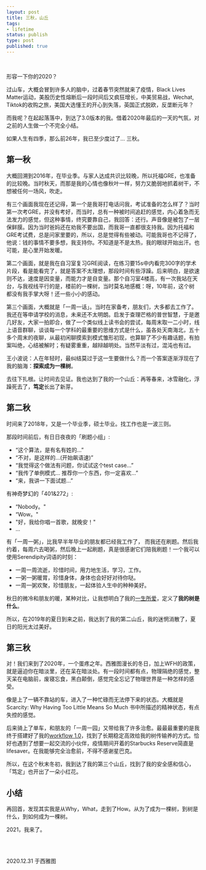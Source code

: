 ```yaml
--- 
layout: post
title: 三秋，山丘
tags: 
- lifetime
status: publish
type: post
published: true
---
```


<br>
	

形容一下你的2020？

过山车，大概会冒到许多人的脑中，过着春节突然就来了疫情，Black Lives Matter运动，美股历史性熔断后一段时间后又疯狂增长，中美贸易战，Wechat, Tiktok的收购之旅，美国大选懂王的开心到失落，英国正式脱欧，反垄断元年？

而我呢？在起起落落中，到达了3.0版本的我。借着2020年最后的一天的气氛，对之前的人生做一个不完全小结。

如果人生有四季，那么前26年，我已至少度过了... 三秋。

## 第一秋

大概回溯到2016年，在毕业季。与家人达成共识比较晚，所以托福GRE，也准备的比较晚。当时秋天，而那是我的心情也像秋叶一样，努力又脆弱地抓着树干，不想被任何一场风，吹走。

有三个画面我现在还记得，第一个是我哥打电话问我，考试准备的怎么样了？当时第一次考GRE，并没有考好，而当时，总有一种被时间追赶的感觉，内心着急而无法发力的感觉，但这种事情，终究要靠自己，我回答：还行。声音像是被包了一层保鲜膜。因为当时爸妈还在劝我不要出国，而我哥一直都很支持我。因为托福和GRE考试费，总是问家里要的，所以，总是觉得有些被动。可能我哥也不记得了，他说：钱的事情不要多想，我支持你。不知道是不是太热，我的眼球开始出汗。也可能，是心里开始发暖。

第二个画面，就是我在自习室复习GRE阅读，在练习要15s中内看完300字的学术片段，看是能看完了，就是答案不太理想，那段时间有些浮躁。后来明白，是欲速则不达，速度是因变量，而能力才是自变量。那个自习室4楼高，有一次我站在天台，与我视线平行的是，楼前的一棵树，当时莫名地感概：呀，10年前，这个树都没有我手掌大呀！还一些小小的感动。

第三个画面，大概就是「一周一话」。当时在家备考，朋友们，大多都去工作了。我还在等申请学校的消息，未来还不太明朗。启发于查理芒格的普世智慧，于是邀几好友，大家一拍即合，做了一个类似线上读书会的尝试，每周末取一二小时，线上语音群聊，谈谈每一个学科的最重要的思维方式是什么，虽各处天南海北，五十多个周末的夜聊，从最初闲聊摸索到模式雏形初现，也算聊了不少有趣话题，有拍案叫绝，心结被解时；有疑雾重重，越辩越明处。当然平淡有过，混沌也有过。

王小波说：人在年轻时，最纠结莫过于这一生要做什么？而一个答案逐渐浮现在了我的脑海：**探索成为一棵树**。

去往下扎根。让时间去见证。我也达到了我的一个山丘：再等春来，冰雪融化，浮躁死去了，**笃定**长出了新芽。

## 第二秋

时间来了2018年，又是一个毕业季，硕士毕业。找工作也是一波三则。

那段时间前后，有日日夜夜的「刷题小组」:

* “这个算法，是有名有姓的…”
* “不对，是这样的…(开始飙语速)”
* “我觉得这个做法有问题，你试试这个test case…”
* “我传了单例模式… 推荐你一个东西，你一定喜欢…”
* “来，我讲一下面试题…”

有神奇梦幻的「401&272」:

* “Nobody。"
* “Wow。"
* "好，我给你唱一首歌，就晚安！"
* ...

有「一周一粥」，比我早半年毕业的朋友都已经我工作了， 而我还在刷题。然后我约着，每周六去喝粥，然后晚上一起刷题，真是很感谢它们陪我刷题！一个我可以使用Serendipity词语的时刻：

* 一周一周流逝，珍惜时间，用力地生活，学习，工作。
* 一粥一粥暖胃，珍惜身体，身体也会好好对待你哒。
* 一周一粥欢聚，珍惜朋友，一起体验人生中的种种美好。

秋日的微冷和朋友的暖，某种对比，让我想明白了我的[一生所爱](https://willwang.cc/2019/01/life-README)，定义了**我的树是什么**。

所以，在2019年的夏日到来之前，我达到了我的第二山丘，我的迷惘消散了，夏日的阳光太过美好。

## 第三秋

对！我们来到了2020年，一个蛋疼之年。西雅图漫长的冬日，加上WFH的政策，就是逼迫你在暗淡里，还在呆在暗淡处。有一段时间都有点，物理隔绝的感觉，整天呆在电脑前，废寝忘食，黑白颠倒，感觉完全忘记了物理世界是一种怎样的感受。

像是上了一辆不靠站的车，进入了一种忙碌而无法停下来的状态。大概就是 Scarcity: Why Having Too Little Means So Much 书中所描述的精神状态，有点失控的感觉。

后来骑上了单车，和朋友的「一周一园」又带给我了许多治愈。最最最重要的是我终于搭建好了我的[workflow 1.0](https://github.com/willwang-x/workflow)，找到了长期稳定高效给我的树传输养的方式。恰好也遇到了想要一起交流的小伙伴，疫情期间开着的Starbucks Reserve简直是lifesaver。在我能够完全治愈前，不得不感谢星巴克。

所以，在这个秋末冬初，我到达了我的第三个山丘，找到了我的安全感和信心，「笃定」也开出了一朵小红花。

## 小结

再回首，发现其实我是从Why，What，走到了How。从为了成为一棵树，到树是什么，到如何成为一棵树。

2021，我来了。

<br>
<br>

2020.12.31 于西雅图